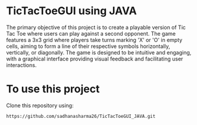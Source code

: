 # TicTacToeGUI using JAVA
 
The primary objective of this project is to create a playable version of Tic Tac Toe where users can play against a second opponent. The game features a 3x3 grid where players take turns marking 'X' or 'O' in empty cells, aiming to form a line of their respective symbols horizontally, vertically, or diagonally. The game is designed to be intuitive and engaging, with a graphical interface providing visual feedback and facilitating user interactions.

# To use this project

Clone this repository using: 
```diff
https://github.com/sadhanasharma26/TicTacToeGUI_JAVA.git
```

